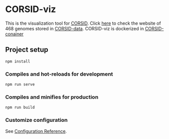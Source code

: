 # CORSID-viz

This is the visualization tool for [CORSID](https://github.com/elkebir-group/CORSID).
Click [here](https://elkebir-group.github.io/CORSID-viz/) to check the website of 468 genomes stored in [CORSID-data](https://github.com/elkebir-group/CORSID-data).
CORSID-viz is dockerized in [CORSID-conainer](https://github.com/elkebir-group/CORSID-container)

## Project setup
```
npm install
```

### Compiles and hot-reloads for development
```
npm run serve
```

### Compiles and minifies for production
```
npm run build
```

### Customize configuration
See [Configuration Reference](https://cli.vuejs.org/config/).
